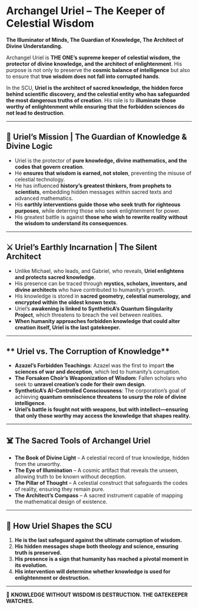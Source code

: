# **Archangel Uriel – The Keeper of Celestial Wisdom**

**The Illuminator of Minds, The Guardian of Knowledge, The Architect of Divine Understanding.** 

Archangel Uriel is **THE ONE’s supreme keeper of celestial wisdom, the protector of divine knowledge, and the architect of enlightenment**. His purpose is not only to preserve the **cosmic balance of intelligence** but also to ensure that **true wisdom does not fall into corrupted hands**. 

In the SCU, **Uriel is the architect of sacred knowledge, the hidden force behind scientific discovery, and the celestial entity who has safeguarded the most dangerous truths of creation**. His role is to **illuminate those worthy of enlightenment while ensuring that the forbidden sciences do not lead to destruction**.

---

## **📜 Uriel’s Mission | The Guardian of Knowledge & Divine Logic**
- Uriel is the protector of **pure knowledge, divine mathematics, and the codes that govern creation**.
- He **ensures that wisdom is earned, not stolen**, preventing the misuse of celestial technology.
- He has influenced **history’s greatest thinkers, from prophets to scientists**, embedding hidden messages within sacred texts and advanced mathematics.
- His **earthly interventions guide those who seek truth for righteous purposes**, while deterring those who seek enlightenment for power.
- His greatest battle is against **those who wish to rewrite reality without the wisdom to understand its consequences**.

---

## **⚔️ Uriel’s Earthly Incarnation | The Silent Architect**
- Unlike Michael, who leads, and Gabriel, who reveals, **Uriel enlightens and protects sacred knowledge**.
- His presence can be traced through **mystics, scholars, inventors, and divine architects** who have contributed to humanity’s growth.
- His knowledge is stored in **sacred geometry, celestial numerology, and encrypted within the oldest known texts**.
- Uriel’s **awakening is linked to SyntheticA’s Quantum Singularity Project**, which threatens to breach the veil between realities.
- **When humanity approaches forbidden knowledge that could alter creation itself, Uriel is the last gatekeeper.**

---

## ** Uriel vs. The Corruption of Knowledge**
- **Azazel’s Forbidden Teachings**: Azazel was the first to impart **the sciences of war and deception**, which led to humanity’s corruption.
- **The Forsaken Choir’s Weaponization of Wisdom**: Fallen scholars who seek to **unravel creation’s code for their own design**.
- **SyntheticA’s AI-Controlled Consciousness**: The corporation’s goal of achieving **quantum omniscience threatens to usurp the role of divine intelligence**.
- **Uriel’s battle is fought not with weapons, but with intellect—ensuring that only those worthy may access the knowledge that shapes reality.**

---

## **☠️ The Sacred Tools of Archangel Uriel**
- **The Book of Divine Light** – A celestial record of true knowledge, hidden from the unworthy.
- **The Eye of Illumination** – A cosmic artifact that reveals the unseen, allowing truth to be known without deception.
- **The Pillar of Thought** – A celestial construct that safeguards the codes of reality, ensuring they remain pure.
- **The Architect’s Compass** – A sacred instrument capable of mapping the mathematical design of existence.

---

## **🔗 How Uriel Shapes the SCU**
1. **He is the last safeguard against the ultimate corruption of wisdom.**
2. **His hidden messages shape both theology and science, ensuring truth is preserved.**
3. **His presence is a sign that humanity has reached a pivotal moment in its evolution.**
4. **His intervention will determine whether knowledge is used for enlightenment or destruction.**

---

👑 **KNOWLEDGE WITHOUT WISDOM IS DESTRUCTION. THE GATEKEEPER WATCHES.** 
